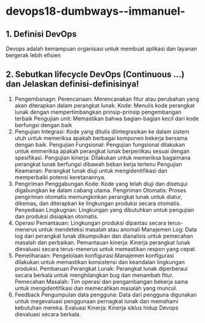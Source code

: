 # devops18-dumbways--immanuel-
## 1. Definisi DevOps

Devops adalah kemampuan organisasi untuk membuat aplikasi dan layanan bergerak lebih efisien

## 2. Sebutkan lifecycle DevOps (Continuous ...) dan Jelaskan definisi-definisinya!
1. Pengembanagn:
   Perencanaan: Merencanakan fitur atau perubahan yang akan diterapkan dalam perangkat lunak.
   Kode: Menulis kode perangkat lunak dengan mempertimbangkan prinsip-prinsip pengembangan terbaik
   Pengujian unit: Memastikan bahwa bagian-bagian kecil dari kode berfungsi dengan baik
2. Pengujian
   Integrasi: Kode yang ditulis diintegrasikan ke dalam sistem utuh untuk memeriksa apakah berbagai komponen bekerja bersama dengan baik.
   Pengujian Fungsional: Pengujian fungsional dilakukan untuk emmeriksa apakah perangkat lunak berperilkau sesuai dengan spesifikasi.
   Pengujian kinerja: Dilakukan untuk memeriksa bagaimana perangkat lunak berfungsi dibawah beban kerja tertenu
   Pengujian Keamanan: Perangkat lunak diuji untuk mengidentifikasi dan memperbaiki potensi keretanannya.
3. Pengiriman
   Penggabungan Kode: Kode yang telah diuji dan disetujui digabungkan ke dalam cabang utama.
   Pengiriman Otomatis: Proses pengiriman otomatis memungkinkan perangkat lunak untuk diatur, dikemas, dan diterapkan ke lingkungan produksi secara otomatis.
   Penyediaan Lingkugnan: Lingkungan yang dibutuhkan untuk pengujian dan produksi disiapkan otomatis.
4. Operasi
   Pemantauan: Lingkungan produksi dipantau secara terus-menerus untuk mendeteksi masalah atau anomali
   Manajemen Log: Data log dari perangkat lunak dikumpulkan dan dianalisis untuk pemecahan masalah dan perbaikan.
   Pemantauan kinerja: Kinerja perangkat lunak dievaluasi secara terus-menerus untuk memastikan respon yang cepat.
5. Pemeliharaan:
   Pengelolaan konfigurasi:Manajemen konfigurasi dilakukan untuk memastikan konsistensi dan keandalan lingkungan produksi.
   Pembaruan Perangkat Lunak: Perangkat lunak diperberaui secara berkala untuk menghilangkan bug dan menambah fitur.
   Pemecahan Masalah: Tim operasi dan pengambangan bekerja sama untuk mengidentifikasi dan memecahkan masalah yang muncul.
6. Feedback
   Pengumpulan data pengguna: Data dari pengguna digunakan untuk megevaluasi penggunaan pernagkat lunak dan memahami kebutuhan mereka.
   Evaluasi Kinerja: Kinerja siklus hidup Devops dievaluasi secara berkala.
